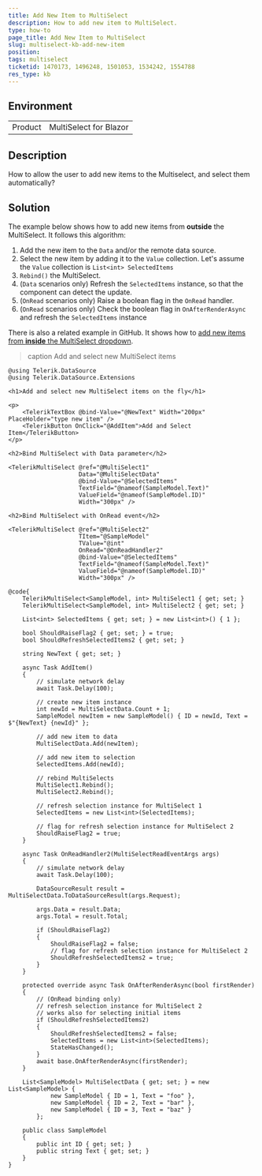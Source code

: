 ```yaml
---
title: Add New Item to MultiSelect
description: How to add new item to MultiSelect.
type: how-to
page_title: Add New Item to MultiSelect
slug: multiselect-kb-add-new-item
position: 
tags: multiselect
ticketid: 1470173, 1496248, 1501053, 1534242, 1554788
res_type: kb
---
```


## Environment

<table>
    <tbody>
        <tr>
            <td>Product</td>
            <td>MultiSelect for Blazor</td>
        </tr>
    </tbody>
</table>


## Description

How to allow the user to add new items to the Multiselect, and select them automatically?


## Solution

The example below shows how to add new items from **outside** the MultiSelect. It follows this algorithm:

1. Add the new item to the `Data` and/or the remote data source.
1. Select the new item by adding it to the `Value` collection. Let's assume the `Value` collection is `List<int> SelectedItems`
1. `Rebind()` the MultiSelect.
1. (`Data` scenarios only) Refresh the `SelectedItems` instance, so that the component can detect the update.
1. (`OnRead` scenarios only) Raise a boolean flag in the `OnRead` handler.
1. (`OnRead` scenarios only) Check the boolean flag in `OnAfterRenderAsync` and refresh the `SelectedItems` instance

There is also a related example in GitHub. It shows how to [add new items from **inside** the MultiSelect dropdown](https://github.com/telerik/blazor-ui/tree/master/multiselect/add-new-item).

>caption Add and select new MultiSelect items

````RAZOR
@using Telerik.DataSource
@using Telerik.DataSource.Extensions

<h1>Add and select new MultiSelect items on the fly</h1>

<p>
    <TelerikTextBox @bind-Value="@NewText" Width="200px" PlaceHolder="type new item" />
    <TelerikButton OnClick="@AddItem">Add and Select Item</TelerikButton>
</p>

<h2>Bind MultiSelect with Data parameter</h2>

<TelerikMultiSelect @ref="@MultiSelect1"
                    Data="@MultiSelectData"
                    @bind-Value="@SelectedItems"
                    TextField="@nameof(SampleModel.Text)"
                    ValueField="@nameof(SampleModel.ID)"
                    Width="300px" />

<h2>Bind MultiSelect with OnRead event</h2>

<TelerikMultiSelect @ref="@MultiSelect2"
                    TItem="@SampleModel"
                    TValue="@int"
                    OnRead="@OnReadHandler2"
                    @bind-Value="@SelectedItems"
                    TextField="@nameof(SampleModel.Text)"
                    ValueField="@nameof(SampleModel.ID)"
                    Width="300px" />

@code{
    TelerikMultiSelect<SampleModel, int> MultiSelect1 { get; set; }
    TelerikMultiSelect<SampleModel, int> MultiSelect2 { get; set; }

    List<int> SelectedItems { get; set; } = new List<int>() { 1 };

    bool ShouldRaiseFlag2 { get; set; } = true;
    bool ShouldRefreshSelectedItems2 { get; set; }

    string NewText { get; set; }

    async Task AddItem()
    {
        // simulate network delay
        await Task.Delay(100);

        // create new item instance
        int newId = MultiSelectData.Count + 1;
        SampleModel newItem = new SampleModel() { ID = newId, Text = $"{NewText} {newId}" };

        // add new item to data
        MultiSelectData.Add(newItem);

        // add new item to selection
        SelectedItems.Add(newId);

        // rebind MultiSelects
        MultiSelect1.Rebind();
        MultiSelect2.Rebind();

        // refresh selection instance for MultiSelect 1
        SelectedItems = new List<int>(SelectedItems);

        // flag for refresh selection instance for MultiSelect 2
        ShouldRaiseFlag2 = true;
    }

    async Task OnReadHandler2(MultiSelectReadEventArgs args)
    {
        // simulate network delay
        await Task.Delay(100);

        DataSourceResult result = MultiSelectData.ToDataSourceResult(args.Request);

        args.Data = result.Data;
        args.Total = result.Total;

        if (ShouldRaiseFlag2)
        {
            ShouldRaiseFlag2 = false;
            // flag for refresh selection instance for MultiSelect 2
            ShouldRefreshSelectedItems2 = true;
        }
    }

    protected override async Task OnAfterRenderAsync(bool firstRender)
    {
        // (OnRead binding only)
        // refresh selection instance for MultiSelect 2
        // works also for selecting initial items
        if (ShouldRefreshSelectedItems2)
        {
            ShouldRefreshSelectedItems2 = false;
            SelectedItems = new List<int>(SelectedItems);
            StateHasChanged();
        }
        await base.OnAfterRenderAsync(firstRender);
    }

    List<SampleModel> MultiSelectData { get; set; } = new List<SampleModel> {
            new SampleModel { ID = 1, Text = "foo" },
            new SampleModel { ID = 2, Text = "bar" },
            new SampleModel { ID = 3, Text = "baz" }
        };

    public class SampleModel
    {
        public int ID { get; set; }
        public string Text { get; set; }
    }
}
````
